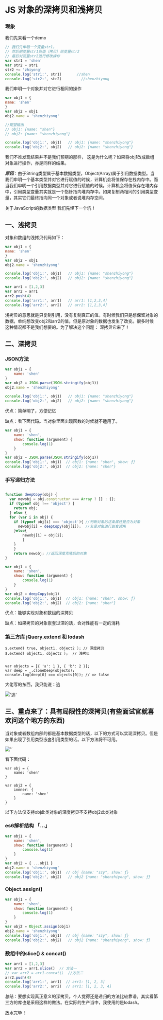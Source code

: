 # JS 对象的深拷贝和浅拷贝

### 现象
我们先来看一个demo

```javascript
// 我们先申明一个变量str1，
// 然后把变量str1负值（拷贝）给变量str2 
// 最后对变量str2进行修改操作
var str1 = 'shen'
var str2 = str1
str2 += 'zhiyong'
console.log('str1:', str1)       //shen
console.log('str2:', str2)		   //shenzhiyong
```
我们申明一个对象并对它进行相同的操作

``` javascript
var obj1 = {
name: 'shen'
}
var obj2 = obj1
obj2.name = 'shenzhiyong'

//期望输出
// obj1: {name: "shen"}
// obj2: {name: "shenzhiyong"}

console.log('obj1:', obj1)   // obj1: {name: "shenzhiyong"}
console.log('obj2:', obj2)   // obj2: {name: "shenzhiyong"}
```

我们不难发现结果并不是我们预期的那样， 这是为什么呢？如果将obj1改成数组对象进行操作，亦是同样的结果。
	
***原因***：由于String类型属于基本数据类型，Object(Array)属于引用数据类型。当我们申明一个基本类型并对它进行赋值的时候，计算机会将值保存在栈内存中。而当我们申明一个引用数据类型并对它进行赋值的时候，计算机会将值保存在堆内存中，引用类型变量其实就是一个指针指向堆内存中。如果复制两相同的引用类型变量，其实它们最终指向同一个对象或者说堆内存空间。

关于JavaScript的数据类型 我们先埋下一个坑！

## 一、浅拷贝

对象和数组的浅拷贝代码如下：

```javascript
var obj1 = {
name: 'shen'
}
var obj2 = obj1
obj2.name = 'shenzhiyong'

console.log('obj1:', obj1)   // obj1: {name: "shenzhiyong"}
console.log('obj2:', obj2)   // obj2: {name: "shenzhiyong"}

var arr1 = [1,2,3]
var arr2 = arr1
arr2.push(4)
console.log('arr1:', arr1)   // arr1: [1,2,3,4]
console.log('arr2:', arr2)   // arr2: [1,2,3,4]

```

浅拷贝的意思就是只复制引用，没有复制真正的值。有时候我们只是想保留对象的数据，单纯想改变obj2和arr2的值，但是原对象的数据也发生了改变。很多时候这种情况都不是我们想要的。为了解决这个问题： 深拷贝它来了！

## 二、深拷贝

### JSON方法

```javascript
var obj1 = {
	name: 'shen'
}
var obj2 = JSON.parse(JSON.stringify(obj1))
obj2.name = 'shenzhiyong'
	
console.log('obj1:', obj1)   // obj1: {name: "shenzhiyong"}
console.log('obj2:', obj2)   // obj2: {name: "shenzhiyong"}
```

优点：简单明了，方便记忆

缺点：看下面代码。当对象里面出现函数的时候就不适用了。

```javascript
var obj1 = {
	name: 'shen',
	show: function (argument) {
		console.log(1)
	}
}
var obj2 = JSON.parse(JSON.stringify(obj1))
console.log('obj1:', obj1)  // obj1: {name: "shen", show: ƒ}
console.log('obj2:', obj2)	// obj2: {name: "shen"}
```

### 手写递归方法

```javascript

function deepCopy(obj) {
  var newobj = obj.constructor === Array ? [] : {};
  if (typeof obj !== 'object') {
    return obj;
  } else {
  for (var i in obj) {
    if (typeof obj[i] === 'object'){ //判断对象的这条属性是否为对象
      newobj[i] = deepCopy(obj[i]);  //若是对象进行嵌套调用
    }else{
      	newobj[i] = obj[i];
    	}
  	}
	}
	return newobj; //返回深度克隆后的对象
}

var obj1 = {
	name: 'shen',
	show: function (argument) {
		console.log(1)
	}
}
var obj2 = deepCopy(obj1)
console.log('obj1:', obj1)  // obj1: {name: "shen", show: ƒ}
console.log('obj2:', obj2)	// obj2: {name: "shen"}

```

优点：能够实现对象和数组的深拷贝

缺点：如果拷贝的对象嵌套过深的话，会对性能有一定的消耗

### 第三方库 jQuery.extend 和 lodash

	$.extend( true, object1, object2 ); // 深度拷贝
	$.extend( object1, object2 );  // 浅拷贝
	
	
	var objects = [{ 'a': 1 }, { 'b': 2 }];
	var deep = _.cloneDeep(objects);
	console.log(deep[0] === objects[0]); // => false
	
大佬写的东西，我只能说：逃

!['逃‘]( 1.gif)

## 三、重点来了：具有局限性的深拷贝(有些面试官就喜欢问这个地方的东西)

当对象或者数组内部的都是基本数据类型的话，以下的方式可以实现深拷贝。但是如果出现了引用类型嵌套引用类型的话。以下方法将不可用。

!['‘]( 2.jpg)

看下面代码：
	
	var obj = {
		name: 'shen'
	}
	
	var obj2 = {
		innner: {
			name: 'shen'
		}
	}
	
以下方法仅支持obj此类对象的深度拷贝不支持obj2此类对象

### es6解析结构 「...」
	
```javascript
var obj1 = {
	name: 'shen',
	show: function (argument) {
		console.log(1)
	}
}
var obj2 = { ...obj1 }
obj2.name = 'shenzhiyong'
console.log('obj1:', obj1)  // obj {name: "szy", show: ƒ}
console.log('obj2:', obj2)	 // obj2 {name: "shenzhiyong", show: ƒ}
```

### Object.assign()

```javascript
var obj1 = {
	name: 'shen',
	show: function (argument) {
		console.log(1)
	}
}
var obj2 = Object.assign(obj1)
obj2.name = 'shenzhiyong'
console.log('obj1:', obj1)  // obj {name: "szy", show: ƒ}
console.log('obj2:', obj2)	 // obj2 {name: "shenzhiyong", show: ƒ}
```

### 数组中的slice() & concat()

```javascript
var arr1 = [1,2,3]
var arr2 = arr1.slice()  // 方法一
// var arr2 = arr1.concat()  //方法二
arr2.push(4)
console.log('arr1:', arr1)  // arr1: [1, 2, 3]
console.log('arr2:', arr2)  // arr1: [1, 2, 3, 4]

```
	

总结：要想实现真正意义的深拷贝，个人觉得还是递归的方法比较靠谱。其实看第三方的库也是采用这样的做法。在实际的生产当中，我使用的是lodash。

放水完毕！


